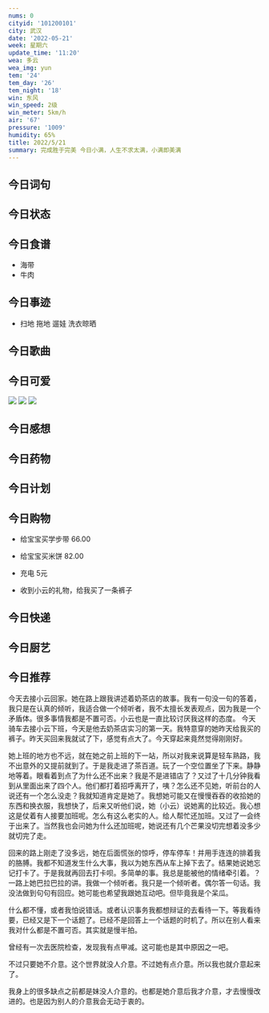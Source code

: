 ```yaml
---
nums: 0
cityid: '101200101'
city: 武汉
date: '2022-05-21'
week: 星期六
update_time: '11:20'
wea: 多云
wea_img: yun
tem: '24'
tem_day: '26'
tem_night: '18'
win: 东风
win_speed: 2级
win_meter: 5km/h
air: '67'
pressure: '1009'
humidity: 65%
title: 2022/5/21
summary: 完成胜于完美 今日小满，人生不求太满，小满即美满
---
```

## 今日词句

## 今日状态

## 今日食谱

- 海带
- 牛肉

## 今日事迹

- 扫地 拖地 遛娃 洗衣晾晒

## 今日歌曲

## 今日可爱

![](./2022-05-21-15-01-36.png)
![](./2022-05-21-15-01-48.png)
![](./2022-05-21-15-01-59.png)

## 今日感想

## 今日药物

## 今日计划

## 今日购物

- 给宝宝买学步带  66.00
- 给宝宝买米饼  82.00
- 充电 5元

- 收到小云的礼物，给我买了一条裤子

## 今日快递

## 今日厨艺

## 今日推荐


今天去接小云回家。她在路上跟我讲述着奶茶店的故事。我有一句没一句的答着，我只是在认真的倾听，我适合做一个倾听者，我不太擅长发表观点，因为我是一个矛盾体。很多事情我都是不置可否。小云也是一直比较讨厌我这样的态度。
今天骑车去接小云下班，今天是他去奶茶店实习的第一天。我特意穿的她昨天给我买的裤子。昨天买回来我就试了下，感觉有点大了。今天穿起来竟然觉得刚刚好。

她上班的地方也不远，就在她之前上班的下一站，所以对我来说算是轻车熟路，我不出意外的又提前就到了。于是我走进了茶百道。玩了一个空位置坐了下来。静静地等着。眼看着到点了为什么还不出来？我是不是进错店了？又过了十几分钟我看到从里面出来了四个人。他们都打着招呼离开了，咦？怎么还不见她，听前台的人说还有一个怎么没走？我就知道肯定是她了。我想她可能又在慢慢吞吞的收拾她的东西和换衣服，我想快了，后来又听他们说，她（小云）说她离的比较近。我心想这是仗着有人接要加班呢。怎么有这么老实的人。给人帮忙还加班。又过了一会终于出来了。当然我也会问她为什么还加班呢，她说还有几个芒果没切完想着没多少就切完了走。

回来的路上刚走了没多远，她在后面慌张的惊呼，停车停车！并用手连连的排着我的胳膊。我都不知道发生什么大事，我以为她东西从车上掉下去了。结果她说她忘记打卡了。于是我就再回去打卡呗。多简单的事。我总是能被他的情绪牵引着。？一路上她巴拉巴拉的讲。我做一个倾听者。我只是一个倾听者。偶尔答一句话。我没法做到句句有回应。她可能也希望我跟她互动吧。但毕竟我是个呆瓜。

什么都不懂，或者我怕说错话。或者认识事务我都想辩证的去看待一下。等我看待要，已经又是下一个话题了。已经不是回答上一个话题的时机了。所以在别人看来我对什么都是不置可否。其实就是慢半拍。

曾经有一次去医院检查，发现我有点甲减。这可能也是其中原因之一吧。

不过只要她不介意。这个世界就没人介意。不过她有点介意。所以我也就介意起来了。

我身上的很多缺点之前都是妹没人介意的。也都是她介意后我才介意，才去慢慢改进的。也是因为别人的介意我会无动于衷的。
